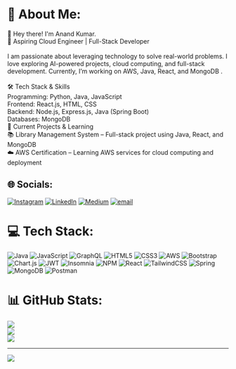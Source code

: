 # 💫 About Me:
👋 Hey there! I'm Anand Kumar.<br>🚀 Aspiring  Cloud Engineer | Full-Stack Developer<br><br>I am passionate about leveraging technology to solve real-world problems. I love exploring AI-powered projects, cloud computing, and full-stack development. Currently, I’m working on AWS, Java, React, and MongoDB .<br><br>🛠 Tech Stack & Skills<br>Programming: Python, Java, JavaScript<br>Frontend: React.js, HTML, CSS<br>Backend: Node.js, Express.js, Java (Spring Boot)<br>Databases: MongoDB<br>📌 Current Projects & Learning<br>📚 Library Management System – Full-stack project using Java, React, and MongoDB<br>☁️ AWS Certification – Learning AWS services for cloud computing and deployment<br>


## 🌐 Socials:
[![Instagram](https://img.shields.io/badge/Instagram-%23E4405F.svg?logo=Instagram&logoColor=white)](https://instagram.com/https://www.instagram.com/a_n_a_n_d.k20/) [![LinkedIn](https://img.shields.io/badge/LinkedIn-%230077B5.svg?logo=linkedin&logoColor=white)](https://linkedin.com/in/[https://www.linkedin.com/in/anand-kumar-7977a1278/](https://www.linkedin.com/in/anand-kumar-7977a1278/)) [![Medium](https://img.shields.io/badge/Medium-12100E?logo=medium&logoColor=white)](https://medium.com/@https://medium.com/@anbru968) [![email](https://img.shields.io/badge/Email-D14836?logo=gmail&logoColor=white)](mailto:anbru968@gmail.com) 

# 💻 Tech Stack:
![Java](https://img.shields.io/badge/java-%23ED8B00.svg?style=for-the-badge&logo=openjdk&logoColor=white) ![JavaScript](https://img.shields.io/badge/javascript-%23323330.svg?style=for-the-badge&logo=javascript&logoColor=%23F7DF1E) ![GraphQL](https://img.shields.io/badge/-GraphQL-E10098?style=for-the-badge&logo=graphql&logoColor=white) ![HTML5](https://img.shields.io/badge/html5-%23E34F26.svg?style=for-the-badge&logo=html5&logoColor=white) ![CSS3](https://img.shields.io/badge/css3-%231572B6.svg?style=for-the-badge&logo=css3&logoColor=white) ![AWS](https://img.shields.io/badge/AWS-%23FF9900.svg?style=for-the-badge&logo=amazon-aws&logoColor=white) ![Bootstrap](https://img.shields.io/badge/bootstrap-%238511FA.svg?style=for-the-badge&logo=bootstrap&logoColor=white) ![Chart.js](https://img.shields.io/badge/chart.js-F5788D.svg?style=for-the-badge&logo=chart.js&logoColor=white) ![JWT](https://img.shields.io/badge/JWT-black?style=for-the-badge&logo=JSON%20web%20tokens) ![Insomnia](https://img.shields.io/badge/Insomnia-black?style=for-the-badge&logo=insomnia&logoColor=5849BE) ![NPM](https://img.shields.io/badge/NPM-%23CB3837.svg?style=for-the-badge&logo=npm&logoColor=white) ![React](https://img.shields.io/badge/react-%2320232a.svg?style=for-the-badge&logo=react&logoColor=%2361DAFB) ![TailwindCSS](https://img.shields.io/badge/tailwindcss-%2338B2AC.svg?style=for-the-badge&logo=tailwind-css&logoColor=white) ![Spring](https://img.shields.io/badge/spring-%236DB33F.svg?style=for-the-badge&logo=spring&logoColor=white) ![MongoDB](https://img.shields.io/badge/MongoDB-%234ea94b.svg?style=for-the-badge&logo=mongodb&logoColor=white) ![Postman](https://img.shields.io/badge/Postman-FF6C37?style=for-the-badge&logo=postman&logoColor=white)
# 📊 GitHub Stats:
![](https://github-readme-stats.vercel.app/api?username=ANANDMAURYA20&theme=dark&hide_border=false&include_all_commits=false&count_private=false)<br/>
![](https://github-readme-streak-stats.herokuapp.com/?user=ANANDMAURYA20&theme=dark&hide_border=false)<br/>
![](https://github-readme-stats.vercel.app/api/top-langs/?username=ANANDMAURYA20&theme=dark&hide_border=false&include_all_commits=false&count_private=false&layout=compact)

---
[![](https://visitcount.itsvg.in/api?id=ANANDMAURYA20&icon=0&color=0)](https://visitcount.itsvg.in)

<!-- Proudly created with GPRM ( https://gprm.itsvg.in ) -->

